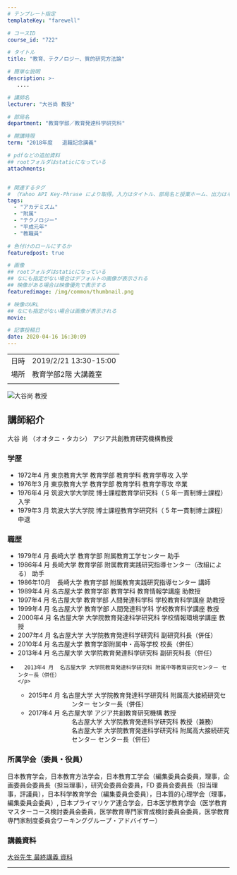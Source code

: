 ```yaml
---
# テンプレート指定
templateKey: "farewell"

# コースID
course_id: "722"

# タイトル
title: "教育、テクノロジー、質的研究方法論"

# 簡単な説明
description: >-
   ....

# 講師名
lecturer: "大谷尚 教授"

# 部局名
department: "教育学部／教育発達科学研究科"

# 開講時限
term: "2018年度	退職記念講義"

# pdfなどの追加資料
## rootフォルダはstaticになっている
attachments:


# 関連するタグ
# （Yahoo API Key-Phrase により取得。入力はタイトル、部局名と授業ホーム、出力はキーフレーズ（tags））
tags:
  - "アカデミズム"
  - "附属"
  - "テクノロジー"
  - "平成元年"
  - "教職員"

# 色付けのロールにするか
featuredpost: true

# 画像
## rootフォルダはstaticになっている
## なにも指定がない場合はデフォルトの画像が表示される
## 映像がある場合は映像優先で表示する
featuredimage: /img/common/thumbnail.png

# 映像のURL
## なにも指定がない場合は画像が表示される
movie: 

# 記事投稿日
date: 2020-04-16 16:30:09
---
```


|   |   |
|---|---|
| 日時 | 2019/2/21  13:30-15:00 |
| 場所 | 教育学部2階 大講義室 |
|   |   |





![大谷尚 教授](https://ocw.nagoya-u.jp/files/722/otanisensei.jpg)  

## 講師紹介

大谷 尚 （オオタニ・タカシ） アジア共創教育研究機構教授 

### 学歴

  * 1972年4 月  東京教育大学 教育学部 教育学科 教育学専攻 入学
  * 1976年3 月  東京教育大学 教育学部 教育学科 教育学専攻 卒業
  * 1976年4 月  筑波大学大学院 博士課程教育学研究科（ 5 年一貫制博士課程） 入学
  * 1979年3 月  筑波大学大学院 博士課程教育学研究科（ 5 年一貫制博士課程） 中退

### 職歴   

  * 1979年4 月  長崎大学 教育学部 附属教育工学センター 助手
  * 1986年4 月  長崎大学 教育学部 附属教育実践研究指導センター（改組による） 助手
  * 1986年10月 &nbsp;&ensp;長崎大学 教育学部 附属教育実践研究指導センター 講師
  * 1989年4 月  名古屋大学 教育学部 教育学科 教育情報学講座 助教授
  * 1997年4 月  名古屋大学 教育学部 人間発達科学科 学校教育科学講座 助教授
  * 1999年4 月  名古屋大学 教育学部 人間発達科学科 学校教育科学講座 教授
  * 2000年4 月  名古屋大学 大学院教育発達科学研究科 学校情報環境学講座 教授
  * 2007年4 月  名古屋大学 大学院教育発達科学研究科 副研究科長（併任）
  * 2010年4 月  名古屋大学 教育学部附属中・高等学校 校長（併任）
  * 2013年4 月  名古屋大学 大学院教育発達科学研究科 副研究科長（併任）
  * <p style="
margin: 0 0 0 0;
padding: 0;
text-indent: -7em;
padding-left: 7em;"
>
      2013年4 月  名古屋大学 大学院教育発達科学研究科 附属中等教育研究センター センター長（併任）
    </p>

  * <p style="margin: 0 0 0 0;padding: 0;text-indent: -7em;padding-left: 7em;">
      2015年4 月  名古屋大学 大学院教育発達科学研究科 附属高大接続研究センター センター長（併任）
    </p>

  * <p style="margin: 0 0 0 0;padding: 0;text-indent: -7em;padding-left: 7em;">
      2017年4 月  名古屋大学 アジア共創教育研究機構 教授<br /> 名古屋大学 大学院教育発達科学研究科 教授（兼務）<br /> 名古屋大学 大学院教育発達科学研究科 附属高大接続研究センター センター長（併任） </ul>
    </p></ul> 
    
    ### 所属学会（委員・役員）
    
    日本教育学会，日本教育方法学会，日本教育工学会（編集委員会委員，理事，企画委員会委員長（担当理事），研究会委員会委員，FD 委員会委員長（担当理事，評議員），日本科学教育学会（編集委員会委員），日本質的心理学会（理事，編集委員会委員）, 日本プライマリケア連合学会，日本医学教育学会（医学教育マスターコース検討委員会委員，医学教育専門家育成検討委員会委員，医学教育専門家制度委員会ワーキンググループ・アドバイザー）


### 講義資料

[大谷先生 最終講義 資料](https://ocw.nagoya-u.jp/files/722/slides.pdf) 


-----